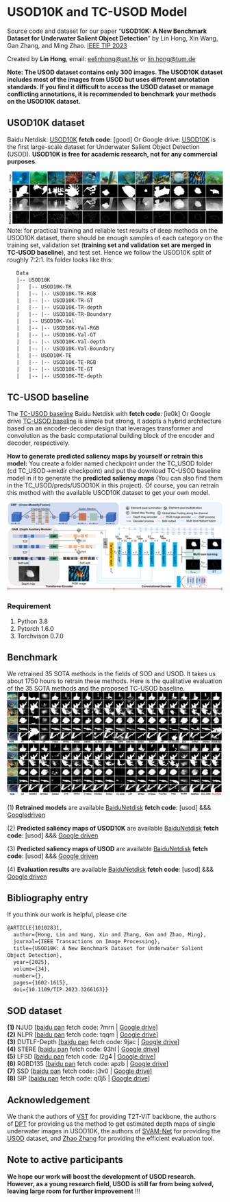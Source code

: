# USOD10K and TC-USOD Model

Source code and dataset for our paper “**USOD10K: A New Benchmark Dataset for Underwater Salient Object Detection**” by Lin Hong,  Xin Wang, Gan Zhang, and Ming Zhao. [IEEE TIP 2023](https://drive.google.com/file/d/1cs4rwC4TuTn_5FFmh4G8z4zWnptG2OKZ/view?usp=drive_link)

Created by **Lin Hong**, email: eelinhong@ust.hk or lin.hong@tum.de

**Note: The USOD dataset contains only 300 images. The USOD10K dataset includes most of the images from USOD but uses different annotation standards. If you find it difficult to access the USOD dataset or manage conflicting annotations, it is recommended to benchmark your methods on the USOD10K dataset.**

## USOD10K dataset
Baidu Netdisk: [USOD10K](https://pan.baidu.com/s/1edg2B9HjnHdEpmwnUOT0-w) **fetch code**: [good] Or Google drive: [USOD10K](https://drive.google.com/file/d/1PH0PwKchXnkWwtAwbhNSW4utMCp5zer8/view?usp=drive_link) is the first large-scale dataset for Underwater Salient Object Detection (USOD). **USOD10K is free for academic research, not for any commercial purposes**.

![avatar](https://github.com/LinHong-HIT/USOD10K/blob/ef4fc30f7957f3255e375b608191175454cf4658/dataset_img.png)
Note: for practical training and reliable test results of deep methods on the USOD10K dataset, there should be enough samples of each category on the training set, validation set (**training set and validation set are merged in TC-USOD baseline**), and test set. Hence we follow the USOD10K split of roughly 7:2:1. Its folder looks like this:

````
   Data
   |-- USOD10K
   |   |-- USOD10K-TR
   |   |-- |-- USOD10K-TR-RGB
   |   |-- |-- USOD10K-TR-GT
   |   |-- |-- USOD10K-TR-depth
   |   |-- |-- USOD10K-TR-Boundary
   |   |-- USOD10K-Val
   |   |-- |-- USOD10K-Val-RGB
   |   |-- |-- USOD10K-Val-GT
   |   |-- |-- USOD10K-Val-depth
   |   |-- |-- USOD10K-Val-Boundary
   |   |-- USOD10K-TE
   |   |-- |-- USOD10K-TE-RGB
   |   |-- |-- USOD10K-TE-GT
   |   |-- |-- USOD10K-TE-depth
````
## TC-USOD baseline
The [TC-USOD baseline](https://pan.baidu.com/s/1TwwaTcdmTiU2FHOC5xC3Vw) Baidu Netdisk with **fetch code**: [ie0k] Or Google drive [TC-USOD baseline](https://drive.google.com/file/d/1fFKhuuR2MEEjBWRtjFdMZCoRxLrQqUK1/view?usp=drive_link) is simple but strong, it adopts a hybrid architecture based on an encoder-decoder design that leverages transformer and convolution as the basic computational building block of the encoder and decoder, respectively. 

**How to generate predicted saliency maps by yourself or retrain this model:**
You create a folder named checkpoint under the TC_USOD folder (cd TC_USOD->mkdir checkpoint) and put the download TC-USOD baseline model in it to generate the **predicted saliency maps** (You can also find them in the TC_USOD/preds/USOD10K in this project). Of course, you can retrain this method with the available USOD10K dataset to get your own model. 

![](TC-USOD.png)
### Requirement
1. Python 3.8
2. Pytorch 1.6.0
3. Torchvison 0.7.0

## Benchmark
We retrained 35 SOTA methods in the fields of SOD and USOD. It takes us about 1750 hours to retrain these methods. Here is the qualitative evaluation of the 35 SOTA methods and the proposed TC-USOD baseline.
![avatar](https://github.com/LinHong-HIT/USOD10K/blob/4ac87c771709fc62ba0bce219cdaec2bee176c0d/qualitative_eva.png)

(1) **Retrained models** are available [BaiduNetdisk](https://pan.baidu.com/s/1VXyNHxy5Iy5GYYBCh_2thg) **fetch code**: [usod]  &&& [Googledriven](https://drive.google.com/file/d/1x_UhY7Ik6rFqkk4f5wNG97_CfC_DD7JZ/view?usp=drive_link) 

(2) **Predicted saliency maps of USOD10K** are available [BaiduNetdisk](https://pan.baidu.com/s/1EpnE07lgamyaUIUZWdccqA) **fetch code**: [usod] &&& [Google driven](https://drive.google.com/file/d/1D4wLLol843DEpolmO-cYpo2jaiBY7Ufn/view?usp=drive_link)

(3) **Predicted saliency maps of USOD** are available [BaiduNetdisk](https://pan.baidu.com/s/1cnmMZ0JSshssm2jc9p2BdA ) **fetch code**: [usod]  &&& [Google driven](https://drive.google.com/file/d/1YoXKUKaauy2PkkISpK-QWJpetXIsTsrO/view?usp=drive_link)

(4) **Evaluation results** are available [BaiduNetdisk](https://pan.baidu.com/s/1AL4WQeFh1KrD0jj9JW182g) **fetch code**: [usod]  &&& [Google driven](https://drive.google.com/file/d/1jCuCvK-UJY9q3g_TMQ7NTWqXfXbG21bk/view?usp=drive_link)


## Bibliography entry
If you think our work is helpful, please cite
```
@ARTICLE{10102831,
  author={Hong, Lin and Wang, Xin and Zhang, Gan and Zhao, Ming},
  journal={IEEE Transactions on Image Processing}, 
  title={USOD10K: A New Benchmark Dataset for Underwater Salient Object Detection}, 
  year={2025},
  volume={34},
  number={},
  pages={1602-1615},
  doi={10.1109/TIP.2023.3266163}}
```

## SOD dataset

**(1)** NJUD [[baidu pan](https://pan.baidu.com/s/1ywIJV_C0lG1KZNFow87bQQ) fetch code: 7mrn | [Google drive](https://drive.google.com/file/d/19rdcNsuDE6bRD58bruqCXPDhoopTMME4/view?usp=sharing)]  
**(2)** NLPR [[baidu pan](https://pan.baidu.com/s/1G3ec34XV7oQboY8R9FPVDw) fetch code: tqqm | [Google drive](https://drive.google.com/file/d/1NlJqeauFt6NlzNSHL9iQofzm8XWLmeg9/view?usp=sharing)]  
**(3)** DUTLF-Depth [[baidu pan](https://pan.baidu.com/s/1BZepaCfo2BsuvBczJKhN4Q) fetch code: 9jac | [Google drive](https://drive.google.com/file/d/1FcS2cBrIj-tBmEgqQzqp-arKIA6UjsLd/view?usp=sharing)]  
**(4)** STERE [[baidu pan](https://pan.baidu.com/s/16ros8tHMxy9YwfqBZJf1zQ) fetch code: 93hl | [Google drive](https://drive.google.com/file/d/1cVw3tM3xRBxrvO3TZ-oX5tmnPPMIrNbJ/view?usp=sharing)]  
**(5)** LFSD [[baidu pan](https://pan.baidu.com/s/1sSjFX45DIcNyExsA_lpybQ) fetch code: l2g4 | [Google drive](https://drive.google.com/file/d/1KFZ53EiIuCxMaf6nlFwhfOeBqOJ7BldF/view?usp=sharing)]  
**(6)** RGBD135 [[baidu pan](https://pan.baidu.com/s/1NQiTSYIs23Cl4TCf7Edp0A) fetch code: apzb | [Google drive](https://drive.google.com/file/d/1kYClZ_17EdFviJ6SiW0_ghqudUCr4r2F/view?usp=sharing)]  
**(7)** SSD [[baidu pan](https://pan.baidu.com/s/1Ihx001o1MUYaUtbBQH4TnQ) fetch code: j3v0 | [Google drive](https://drive.google.com/file/d/1rD0QKEHdUSE-Cpijgxv4BlPUMRQ6Q69l/view?usp=sharing)]  
**(8)** SIP [[baidu pan](https://pan.baidu.com/s/1qvpfXrPYT94M6mD0pv3-SQ) fetch code: q0j5 | [Google drive](https://drive.google.com/file/d/1Ruv0oLVP8QjrN3keOtdCjSiX4mh7bBVN/view?usp=sharing)]  

## Acknowledgement
We thank the authors of [VST](https://github.com/yitu-opensource/T2T-ViT) for providing T2T-ViT backbone, the authors of [DPT](https://github.com/isl-org/DPT) for providing us the method to get estimated depth maps of single underwater images in USOD10K, the authors of [SVAM-Net](http://www.roboticsproceedings.org/rss18/p048.pdf) for providing the [USOD](https://irvlab.cs.umn.edu/resources/usod-dataset) dataset, and [Zhao Zhang](https://github.com/zzhanghub/eval-co-sod) for providing the efficient evaluation tool.

## Note to active participants
**We hope our work will boost the development of USOD research. However, as a young research field, USOD is still far from being solved, leaving large room for further improvement** !!! 



